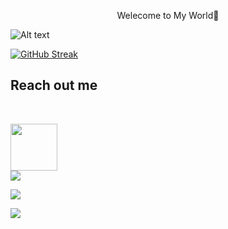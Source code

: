 <p align="center">Welecome to My World👋</p>

![Alt text](https://miro.medium.com/v2/resize:fit:1400/1*HmtkzxNYchDkG3n9IIbCZg.png)


[![GitHub Streak](https://github-readme-streak-stats.herokuapp.com?user=dibyenduweb&theme=dark&date_format=M%20j%5B%2C%20Y%5D)](https://git.io/streak-stats)

## Reach out me

<br />

[<p><img height="75" src="https://upload.wikimedia.org/wikipedia/commons/1/19/LinkedIn_logo.svg">](https://www.linkedin.com/in/dibyendupramanik/)
<br />
![](http://github-profile-summary-cards.vercel.app/api/cards/stats?username=dibyenduweb&theme=dark)

![](http://github-profile-summary-cards.vercel.app/api/cards/profile-details?username=vn7n24fzkq&theme=default)

![](http://github-profile-summary-cards.vercel.app/api/cards/productive-time?username=dibyenduweb&theme=dark&utcOffset=8)





<!-- 
- 🔭 I’m currently working on ...
- 🌱 I’m currently learning ...
- 👯 I’m looking to collaborate on ...
- 🤔 I’m looking for help with ...
- 💬 Ask me about ...
- 📫 How to reach me: ...
- 😄 Pronouns: ...
- ⚡ Fun fact: ... -->

